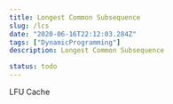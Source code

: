```yaml
---
title: Longest Common Subsequence
slug: /lcs
date: "2020-06-16T22:12:03.284Z"
tags: ["DynamicProgramming"]
description: Longest Common Subsequence

status: todo
---
```


LFU Cache
